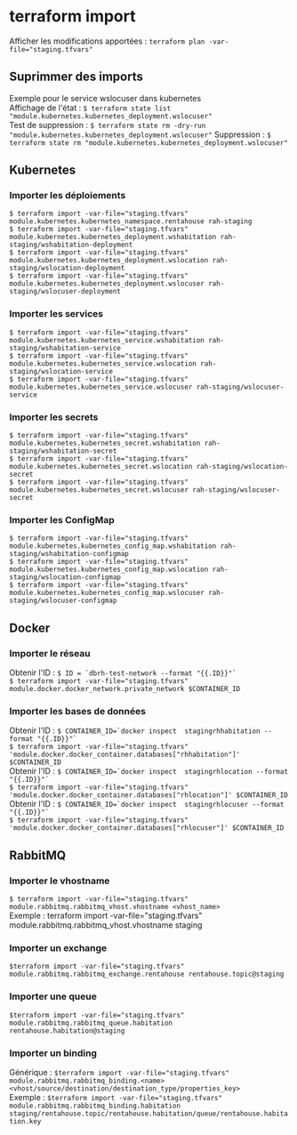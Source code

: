 # terraform import

Afficher les modifications apportées : `terraform plan -var-file="staging.tfvars"`  

## Suprimmer des imports
Exemple pour le service wslocuser dans kubernetes  
Affichage de l'état :
`$ terraform state list "module.kubernetes.kubernetes_deployment.wslocuser"`  
Test de suppression : 
`$ terraform state rm -dry-run "module.kubernetes.kubernetes_deployment.wslocuser"`
Suppression : 
`$ terraform state rm "module.kubernetes.kubernetes_deployment.wslocuser"`

## Kubernetes
### Importer les déploiements
`$ terraform import -var-file="staging.tfvars"  module.kubernetes.kubernetes_namespace.rentahouse rah-staging`  
`$ terraform import -var-file="staging.tfvars" module.kubernetes.kubernetes_deployment.wshabitation rah-staging/wshabitation-deployment`  
`$ terraform import -var-file="staging.tfvars" module.kubernetes.kubernetes_deployment.wslocation rah-staging/wslocation-deployment`   
`$ terraform import -var-file="staging.tfvars" module.kubernetes.kubernetes_deployment.wslocuser rah-staging/wslocuser-deployment` 

### Importer les services
`$ terraform import -var-file="staging.tfvars" module.kubernetes.kubernetes_service.wshabitation rah-staging/wshabitation-service`  
`$ terraform import -var-file="staging.tfvars" module.kubernetes.kubernetes_service.wslocation rah-staging/wslocation-service`  
`$ terraform import -var-file="staging.tfvars" module.kubernetes.kubernetes_service.wslocuser rah-staging/wslocuser-service`

### Importer les secrets
`$ terraform import -var-file="staging.tfvars" module.kubernetes.kubernetes_secret.wshabitation rah-staging/wshabitation-secret`  
`$ terraform import -var-file="staging.tfvars" module.kubernetes.kubernetes_secret.wslocation rah-staging/wslocation-secret`  
`$ terraform import -var-file="staging.tfvars" module.kubernetes.kubernetes_secret.wslocuser rah-staging/wslocuser-secret` 

### Importer les ConfigMap
`$ terraform import -var-file="staging.tfvars" module.kubernetes.kubernetes_config_map.wshabitation rah-staging/wshabitation-configmap`  
`$ terraform import -var-file="staging.tfvars" module.kubernetes.kubernetes_config_map.wslocation rah-staging/wslocation-configmap`  
`$ terraform import -var-file="staging.tfvars" module.kubernetes.kubernetes_config_map.wslocuser rah-staging/wslocuser-configmap`  


## Docker
### Importer le réseau
Obtenir l'ID : ``$ ID = `dbrh-test-network --format "{{.ID}}"` ``  
`$ terraform import -var-file="staging.tfvars" module.docker.docker_network.private_network $CONTAINER_ID`

### Importer les bases de données
Obtenir l'ID : ``$ CONTAINER_ID=`docker inspect  stagingrhhabitation --format "{{.ID}}"` ``  
`$ terraform import -var-file="staging.tfvars" 'module.docker.docker_container.databases["rhhabitation"]' $CONTAINER_ID`  
Obtenir l'ID : ``$ CONTAINER_ID=`docker inspect  stagingrhlocation --format "{{.ID}}"` ``  
`$ terraform import -var-file="staging.tfvars" 'module.docker.docker_container.databases["rhlocation"]' $CONTAINER_ID`  
Obtenir l'ID : ``$ CONTAINER_ID=`docker inspect  stagingrhlocuser --format "{{.ID}}"` ``  
`$ terraform import -var-file="staging.tfvars" 'module.docker.docker_container.databases["rhlocuser"]' $CONTAINER_ID`


## RabbitMQ
### Importer le vhostname
`$ terraform import -var-file="staging.tfvars" module.rabbitmq.rabbitmq_vhost.vhostname <vhost_name>`  
Exemple : terraform import -var-file="staging.tfvars" module.rabbitmq.rabbitmq_vhost.vhostname staging
### Importer un exchange
`$terraform import -var-file="staging.tfvars" module.rabbitmq.rabbitmq_exchange.rentahouse rentahouse.topic@staging`  
### Importer une queue
`$terraform import -var-file="staging.tfvars" module.rabbitmq.rabbitmq_queue.habitation rentahouse.habitation@staging`  
### Importer un binding
Générique : `$terraform import -var-file="staging.tfvars" module.rabbitmq.rabbitmq_binding.<name> <vhost/source/destination/destination_type/properties_key>`  
Exemple : `$terraform import -var-file="staging.tfvars" module.rabbitmq.rabbitmq_binding.habitation staging/rentahouse.topic/rentahouse.habitation/queue/rentahouse.habitation.key`  



